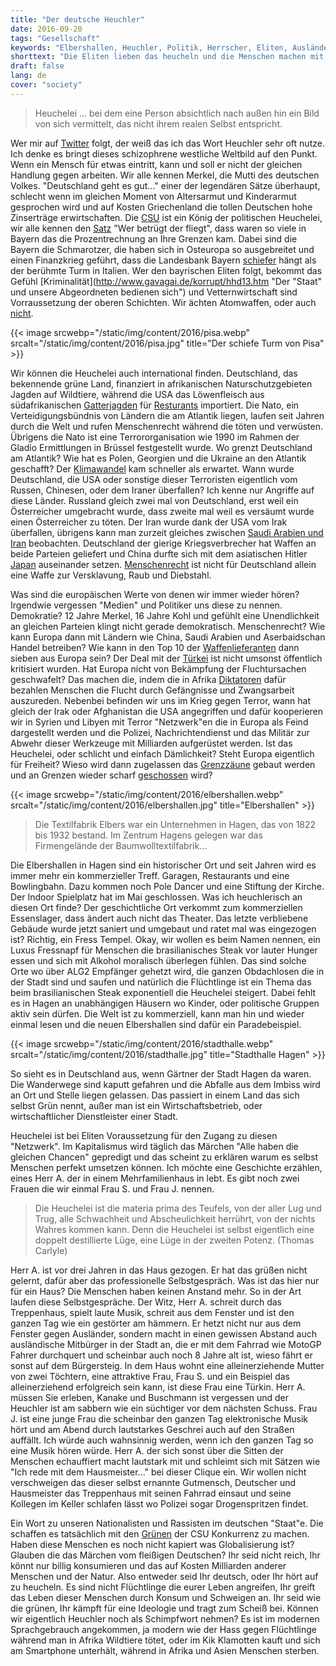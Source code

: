 ```yaml
---
title: "Der deutsche Heuchler"
date: 2016-09-20
tags: "Gesellschaft"
keywords: "Elbershallen, Heuchler, Politik, Herrscher, Eliten, Ausländer, Deutscher, Flüchtlinge, Türkei, Nato, Verbrechen, Terror, Krieg, Gesellschaft"
shorttext: "Die Eliten lieben das heucheln und die Menschen machen mit, für das Märchen des Kapitalismus. Alle haben die gleichen Chance..."
draft: false
lang: de
cover: "society"
---
```


> Heuchelei ... bei dem eine Person absichtlich nach außen hin ein Bild von sich vermittelt, das nicht ihrem realen Selbst entspricht.

Wer mir auf [Twitter](https://twitter.com/Silviosiefke "Twitter") folgt, der weiß das ich das Wort Heuchler sehr oft nutze. Ich denke es bringt dieses schizophrene westliche Weltbild auf den Punkt. Wenn ein Mensch für etwas eintritt, kann und soll er nicht der gleichen Handlung gegen arbeiten. Wir alle kennen Merkel, die Mutti des deutschen Volkes. "Deutschland geht es gut..." einer der legendären Sätze überhaupt, schlecht wenn im gleichen Moment von Altersarmut und Kinderarmut gesprochen wird und auf Kosten Griechenland die tollen Deutschen hohe Zinserträge erwirtschaften. Die [CSU](https://twitter.com/hashtag/csu "Die Rassisten aus Bayern auf Twitter verfolgen") ist ein König der politischen Heuchelei, wir alle kennen den [Satz](http://www.ksta.de/politik/-wer-betruegt--der-fliegt--csu-slogan-geht-nach-hinten-los-1651154 "Wer betrügt, der fliegt - CSU-Slogan geht nach hinten los – Quelle: http://www.ksta.de/1651154 ©2016") "Wer betrügt der fliegt", dass waren so viele in Bayern das die Prozentrechnung an Ihre Grenzen kam. Dabei sind die Bayern die Schmarotzer, die haben sich in Osteuropa so ausgebreitet und einen Finanzkrieg geführt, dass die Landesbank Bayern [schiefer](http://www.salzburg.com/nachrichten/dossier/hypoalpeadria/sn/artikel/hypo-verkauf-am-balkan-schelling-droht-bayern-mit-klage-129184/ "Hypo-Verkauf am Balkan: Schelling droht Bayern mit Klage") hängt als der berühmte Turm in Italien. Wer den bayrischen Eliten folgt, bekommt das Gefühl [Kriminalität](http://www.gavagai.de/korrupt/hhd13.htm "Der "Staat" und unsere Abgeordneten bedienen sich") und Vetternwirtschaft sind Vorraussetzung der oberen Schichten. Wir ächten Atomwaffen, oder auch [nicht](http://blog.fefe.de/?ts=a92dd766 "In Genf gab es Verhandlungen, ob man nicht den Besitz von Atomwaffen generell ächten soll.").

{{< image srcwebp="/static/img/content/2016/pisa.webp" srcalt="/static/img/content/2016/pisa.jpg" title="Der schiefe Turm von Pisa" >}}

Wir können die Heuchelei auch international finden. Deutschland, das bekennende grüne Land, finanziert in afrikanischen Naturschutzgebieten Jagden auf Wildtiere, während die USA das Löwenfleisch aus südafrikanischen [Gatterjagden](http://www.hna.de/welt/loewen-afrika-mutter-entrissen-abschuss-freigegeben-4730796.html "Löwenbabys in Afrika: Leben ohne Mutter, sterben für Touristen") für [Resturants](http://www.bz-berlin.de/artikel-archiv/us-restaurant-setzt-loewen-auf-die-karte "US-Restaurant setzt Löwen auf die Karte") importiert. Die Nato, ein Verteidigungsbündnis von Ländern die am Atlantik liegen, laufen seit Jahren durch die Welt und rufen Menschenrecht während die töten und verwüsten. Übrigens die Nato ist eine Terrororganisation wie 1990 im Rahmen der Gladio Ermittlungen in Brüssel festgestellt wurde. Wo grenzt Deutschland am Atlantik? Wie hat es Polen, Georgien und die Ukraine an den Atlantik geschafft? Der [Klimawandel](http://www.zeit.de/wissen/umwelt/2016-09/groenland-eisschild-gletscher-klimawandel "Kleiner Rechenfehler, große Wirkung") kam schneller als erwartet. Wann wurde Deutschland, die USA oder sonstige dieser Terroristen eigentlich vom Russen, Chinesen, oder dem Iraner überfallen? Ich kenne nur Angriffe auf diese Länder. Russland gleich zwei mal von Deutschland, erst weil ein Österreicher umgebracht wurde, dass zweite mal weil es versäumt wurde einen Österreicher zu töten. Der Iran wurde dank der USA vom Irak überfallen, übrigens kann man zurzeit gleiches zwischen [Saudi Arabien und Iran](http://www.nachdenkseiten.de/?p=33004 "Wettrüsten und Kriegsgefahr im Konflikt zwischen Saudi-Arabien und dem Iran") beobachten. Deutschland der gierige Kriegsverbrecher hat Waffen an beide Parteien geliefert und China durfte sich mit dem asiatischen Hitler [Japan](/static/files/noag1999_5.pdf "Japan und der 2.Weltkrieg") auseinander setzen. [Menschenrecht](https://zebralogs.wordpress.com/2016/09/10/video-lobbyismus-auf-regierungsebene-profit-statt-menschenrechte/ "Lobbyismus auf Regierungsebene: Profit statt Menschenrechte") ist nicht für Deutschland allein eine Waffe zur Versklavung, Raub und Diebstahl. 

Was sind die europäischen Werte von denen wir immer wieder hören? Irgendwie vergessen "Medien" und Politiker uns diese zu nennen. Demokratie? 12 Jahre Merkel, 16 Jahre Kohl und gefühlt eine Unendlichkeit an gleichen Parteien klingt nicht gerade demokratisch. Menschenrecht? Wie kann Europa dann mit Ländern wie China, Saudi Arabien und Aserbaidschan Handel betreiben? Wie kann in den Top 10 der [Waffenlieferanten](http://diepresse.com/home/wirtschaft/international/717003/Die-20-grossten-Waffenexporteure-der-Welt "Die 20 größten Waffenexporteure der Welt") dann sieben aus Europa sein? Der Deal mit der [Türkei](https://www.proasyl.de/material/der-eu-tuerkei-deal-und-seine-folgen/ "Der Türkei Deal und seine Folgen") ist nicht umsonst öffentlich kritisiert wurden. Hat Europa nicht von Bekämpfung der Fluchtursachen geschwafelt? Das machen die, indem die in Afrika [Diktatoren](https://zebralogs.wordpress.com/2016/05/26/wie-europa-mit-brutalen-regimen-kooperiert-um-fluechtlinge-abzuhalten/ "Wie Europa mit brutalen Regimen kooperiert, um Flüchtlinge abzuhalten") dafür bezahlen Menschen die Flucht durch Gefängnisse und Zwangsarbeit auszureden. Nebenbei befinden wir uns im Krieg gegen Terror, wann hat gleich der Irak oder Afghanistan die USA angegriffen und dafür kooperieren wir in Syrien und Libyen mit Terror "Netzwerk"en die in Europa als Feind dargestellt werden und die Polizei, Nachrichtendienst und das Militär zur Abwehr dieser Werkzeuge mit Milliarden aufgerüstet werden. Ist das Heuchelei, oder schlicht und einfach Dämlichkeit? Steht Europa eigentlich für Freiheit? Wieso wird dann zugelassen das [Grenzzäune](http://www.fr-online.de/flucht-und-zuwanderung/oesterreich-baut-einen-zaun-an-der-grenze-zu-slowenien,24931854,32906264.html "Österreich liebt dem Zaun - Hitler Nachfahren eben") gebaut werden und an Grenzen wieder scharf [geschossen](https://www.euractiv.de/section/eu-innenpolitik/news/ungarn-erlaubt-armee-waffen-einsatz-gegen-fluchtlinge/ "Ungarn erlaubt Armee Waffeneinsatz gegen Flüchtlinge") wird?

{{< image srcwebp="/static/img/content/2016/elbershallen.webp" srcalt="/static/img/content/2016/elbershallen.jpg" title="Elbershallen" >}}

> Die Textilfabrik Elbers war ein Unternehmen in Hagen, das von 1822 bis 1932 bestand. Im Zentrum Hagens gelegen war das Firmengelände der Baumwolltextilfabrik...

Die Elbershallen in Hagen sind ein historischer Ort und seit Jahren wird es immer mehr ein kommerzieller Treff. Garagen, Restaurants und eine Bowlingbahn. Dazu kommen noch Pole Dancer und eine Stiftung der Kirche. Der Indoor Spielplatz hat im Mai geschlossen. Was ich heuchlerisch an diesen Ort finde? Der geschichtliche Ort verkommt zum kommerziellen Essenslager, dass ändert auch nicht das Theater. Das letzte verbliebene Gebäude wurde jetzt saniert und umgebaut und ratet mal was eingezogen ist? Richtig, ein Fress Tempel. Okay, wir wollen es beim Namen nennen, ein Luxus Fressnapf für Menschen die brasilianisches Steak vor lauter Hunger essen und sich mit Alkohol moralisch überlegen fühlen. Das sind solche Orte wo über ALG2 Empfänger gehetzt wird, die ganzen Obdachlosen die in der Stadt sind und saufen und natürlich die Flüchtlinge ist ein Thema das beim brasilianischen Steak exponentiell die Heuchelei steigert. Dabei fehlt es in Hagen an unabhängigen Häusern wo Kinder, oder politische Gruppen aktiv sein dürfen. Die Welt ist zu kommerziell, kann man hin und wieder einmal lesen und die neuen Elbershallen sind dafür ein Paradebeispiel.

{{< image srcwebp="/static/img/content/2016/stadthalle.webp" srcalt="/static/img/content/2016/stadthalle.jpg" title="Stadthalle Hagen" >}}

So sieht es in Deutschland aus, wenn Gärtner der Stadt Hagen da waren. Die Wanderwege sind kaputt gefahren und die Abfalle aus dem Imbiss wird an Ort und Stelle liegen gelassen. Das passiert in einem Land das sich selbst Grün nennt, außer man ist ein Wirtschaftsbetrieb, oder wirtschaftlicher Dienstleister einer Stadt. 

Heuchelei ist bei Eliten Voraussetzung für den Zugang zu diesen "Netzwerk". Im Kapitalismus wird täglich das Märchen "Alle haben die gleichen Chancen" gepredigt und das scheint zu erklären warum es selbst Menschen 
perfekt umsetzen können. Ich möchte eine Geschichte erzählen, eines Herr A. der in einem Mehrfamilienhaus in lebt. Es gibt noch zwei Frauen die wir einmal Frau S. und Frau J. nennen. 

> Die Heuchelei ist die materia prima des Teufels, von der aller Lug und Trug, alle Schwachheit und Abscheulichkeit herrührt, von der nichts Wahres kommen kann. Denn die Heuchelei ist selbst eigentlich eine doppelt destillierte Lüge, eine Lüge in der zweiten Potenz. (Thomas Carlyle)

Herr A. ist vor drei Jahren in das Haus gezogen. Er hat das grüßen nicht gelernt, dafür aber das professionelle Selbstgespräch. Was ist das hier nur für ein Haus? Die Menschen haben keinen Anstand mehr. So in der Art laufen diese Selbstgespräche. Der Witz, Herr A. schreit durch das Treppenhaus, spielt laute Musik, schreit aus dem Fenster und ist den ganzen Tag wie ein gestörter am hämmern. Er hetzt nicht nur aus dem Fenster gegen Ausländer, sondern macht in einen gewissen Abstand auch ausländische Mitbürger in der Stadt an, die er mit dem Fahrrad wie MotoGP Fahrer durchquert und scheinbar auch noch 8 Jahre alt ist, wieso fährt er sonst auf dem Bürgersteig. In dem Haus wohnt eine alleinerziehende Mutter von zwei Töchtern, eine attraktive Frau, Frau S. und ein Beispiel das alleinerziehend erfolgreich sein kann, ist diese Frau eine Türkin. Herr A. müssen Sie erleben, Kanake und Buschmann ist vergessen und der Heuchler ist am sabbern wie ein süchtiger vor dem nächsten Schuss. Frau J. ist eine junge Frau die scheinbar den ganzen Tag elektronische Musik hört und am Abend durch lautstarkes Geschrei auch auf den Straßen auffällt. Ich würde auch wahnsinnig werden, wenn ich den ganzen Tag so eine Musik hören würde. Herr A. der sich sonst über die Sitten der Menschen echauffiert macht lautstark mit und schleimt sich mit Sätzen wie "Ich rede mit dem Hausmeister..." bei dieser Clique ein. Wir wollen nicht verschweigen das dieser selbst ernannte Gutmensch, Deutscher und Hausmeister das Treppenhaus mit seinen Fahrrad einsaut und seine Kollegen im Keller schlafen lässt wo Polizei sogar Drogenspritzen findet. 

Ein Wort zu unseren Nationalisten und Rassisten im deutschen "Staat"e. Die schaffen es tatsächlich mit den [Grünen](http://systemchange-not-climatechange.at/gruener-himmel-die-illusion-vom-oekologischen-fliegen/ "Grüner Himmel. Die Illusion vom ökologischen Fliegen") der CSU Konkurrenz zu machen. Haben diese Menschen es noch nicht kapiert was Globalisierung ist? Glauben die das Märchen vom fleißigen Deutschen? Ihr seid nicht reich, Ihr könnt nur billig konsumieren und das auf Kosten Milliarden anderer Menschen und der Natur. Also entweder seid Ihr deutsch, oder Ihr hört auf zu heucheln. Es sind nicht Flüchtlinge die eurer Leben angreifen, Ihr greift das Leben dieser Menschen durch Konsum und Schweigen an. Ihr seid wie die grünen, Ihr kämpft für eine Ideologie und tragt zum Scheiß bei. Können wir eigentlich Heuchler noch als Schimpfwort nehmen? Es ist im modernen Sprachgebrauch angekommen, ja modern wie der Hass gegen Flüchtlinge während man in Afrika Wildtiere tötet, oder im Kik Klamotten kauft und sich am Smartphone unterhält, während in Afrika und Asien Menschen sterben.  
